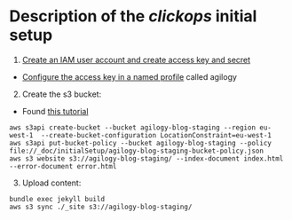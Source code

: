 # Description of the _clickops_ initial setup

1. [Create an IAM user account and create access key and secret](https://docs.aws.amazon.com/cli/latest/userguide/getting-started-prereqs.html)
  - [Configure the access key in a named profile](https://docs.aws.amazon.com/cli/latest/userguide/cli-configure-profiles.html) called agilogy

2. Create the s3 bucket:

  - Found [this tutorial](https://blog.eq8.eu/til/create-aws-s3-bucket-as-static-website-with-cli.html)

  ```shell
  aws s3api create-bucket --bucket agilogy-blog-staging --region eu-west-1  --create-bucket-configuration LocationConstraint=eu-west-1
  aws s3api put-bucket-policy --bucket agilogy-blog-staging --policy file://_doc/initialSetup/agilogy-blog-staging-bucket-policy.json
  aws s3 website s3://agilogy-blog-staging/ --index-document index.html --error-document error.html
  ```

3. Upload content:

  ```shell
  bundle exec jekyll build
  aws s3 sync ./_site s3://agilogy-blog-staging/
  ```
